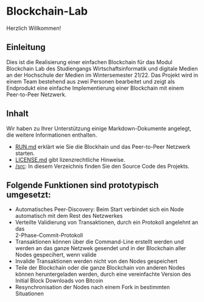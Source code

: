 # Blockchain-Lab
Herzlich Willkommen!

## Einleitung
Dies ist die Realisierung einer einfachen Blockchain für das Modul Blockchain Lab des Studiengangs
Wirtschaftsinformatik und digitale Medien an der Hochschule der Medien im Wintersemester 21/22. Das Projekt
wird in einem Team bestehend aus zwei Personen bearbeitet und zeigt als Endprodukt eine einfache Implementierung 
einer Blockchain mit einem Peer-to-Peer Netzwerk.

## Inhalt
Wir haben zu Ihrer Unterstützung einige Markdown-Dokumente angelegt, die weitere Informationen
enthalten.

- [RUN.md](RUN.md) erklärt wie Sie die Blockhain und das Peer-to-Peer Netzwerk starten.
- [LICENSE.md](LICENSE.md) gibt lizenzrechtliche Hinweise.
- [/src](/src): In diesem Verzeichnis finden Sie den Source Code des Projekts.

## Folgende Funktionen sind prototypisch umgesetzt:
- Automatisches Peer-Discovery: Beim Start verbindet sich ein Node automatisch mit dem Rest des Netzwerkes
- Verteilte Validierung von Transaktionen, durch ein Protokoll angelehnt an das  
2-Phase-Commit-Protokoll
- Transaktionen können über die Command-Line erstellt werden und werden an das ganze Netzwek gesendet und 
in der Blockchain aller Nodes gespecihert, wenn valide
- Invalide Transaktionen werden nicht von den Nodes gespeichert
- Teile der Blockchain oder die ganze Blockchain von anderen Nodes können heruntergeladen werden, durch eine 
vereinfachte Version des Initial Block Downloads von Bitcoin
- Resynchronisation der Nodes nach einem Fork in bestimmten Situationen